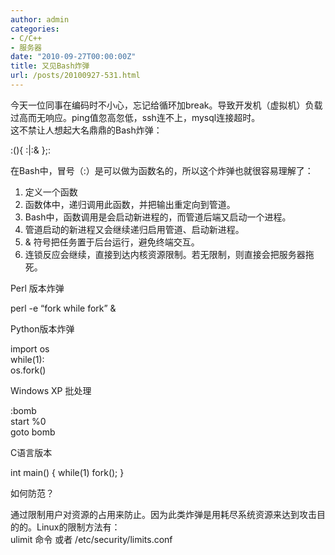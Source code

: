 ```yaml
---
author: admin
categories:
- C/C++
- 服务器
date: "2010-09-27T00:00:00Z"
title: 又见Bash炸弹
url: /posts/20100927-531.html
---
```

今天一位同事在编码时不小心，忘记给循环加break。导致开发机（虚拟机）负载过高而无响应。ping值忽高忽低，ssh连不上，mysql连接超时。  
这不禁让人想起大名鼎鼎的Bash炸弹：

:(){ :|:& };:

在Bash中，冒号（:）是可以做为函数名的，所以这个炸弹也就很容易理解了：  
1. 定义一个函数  
2. 函数体中，递归调用此函数，并把输出重定向到管道。  
3. Bash中，函数调用是会启动新进程的，而管道后端又启动一个进程。  
4. 管道启动的新进程又会继续递归启用管道、启动新进程。  
5. & 符号把任务置于后台运行，避免终端交互。  
6. 连锁反应会继续，直接到达内核资源限制。若无限制，则直接会把服务器拖死。

Perl 版本炸弹

perl -e &#8220;fork while fork&#8221; &

Python版本炸弹

import os  
while(1):  
os.fork()

Windows XP 批处理

:bomb  
start %0  
goto bomb

C语言版本 

int main() { while(1) fork(); } 

如何防范？

通过限制用户对资源的占用来防止。因为此类炸弹是用耗尽系统资源来达到攻击目的的。Linux的限制方法有：  
ulimit 命令 或者 /etc/security/limits.conf